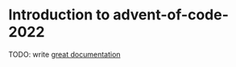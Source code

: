 # Introduction to advent-of-code-2022

TODO: write [great documentation](http://jacobian.org/writing/what-to-write/)
